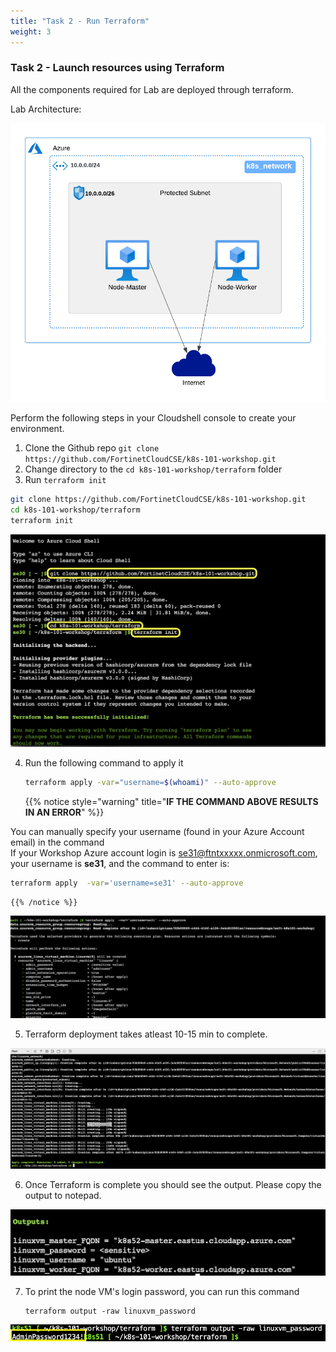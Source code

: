 ```yaml
---
title: "Task 2 - Run Terraform"
weight: 3
---
```


### Task 2 - Launch resources using Terraform

All the components required for Lab are deployed through terraform. 

Lab Architecture:

![lab001](../../images/K8s%20workshop-101.png)

Perform the following steps in your Cloudshell console to create your environment.

1. Clone the Github repo `git clone https://github.com/FortinetCloudCSE/k8s-101-workshop.git`
2. Change directory to the `cd k8s-101-workshop/terraform` folder
3. Run `terraform init`

```sh
git clone https://github.com/FortinetCloudCSE/k8s-101-workshop.git
cd k8s-101-workshop/terraform
terraform init
```

![lab11](../../images/terraform1.png)

    
4. Run the following command to apply it

    ```sh
   terraform apply -var="username=$(whoami)" --auto-approve
    ```

    {{% notice style="warning" title="**IF THE COMMAND ABOVE RESULTS IN AN ERROR**" %}} 

You can manually specify your username (found in your Azure Account email) in the command  
If your Workshop Azure account login is se31@ftntxxxxx.onmicrosoft.com, your username is **se31**, and the command to enter is:

```sh
terraform apply  -var='username=se31' --auto-approve
```
    
    {{% /notice %}} 


![lab12](../../images/terraform2.png)
    
5. Terraform deployment takes atleast 10-15 min to complete.

![lab13](../../images/terraformoutput.png)

6. Once Terraform is complete you should see the output. Please copy the output to notepad.

![output](output.png)

7. To print the node VM's login password, you can run this command 

   ```
   terraform output -raw linuxvm_password
   ```

![](linux_passwd.png)
